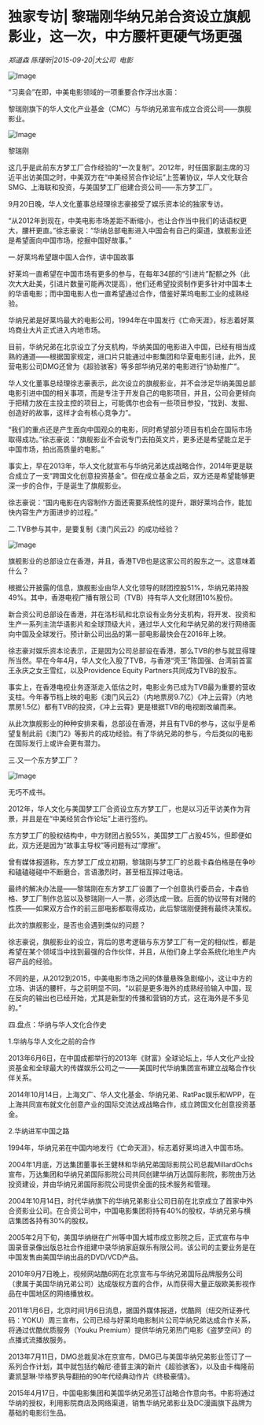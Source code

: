 # 独家专访| 黎瑞刚华纳兄弟合资设立旗舰影业，这一次，中方腰杆更硬气场更强

*郑道森 陈瑾昕|2015-09-20|大公司 
                                                电影*

![Image](http://static.ylzbl.com/uploads/ueditor/php/upload/image/20171016/1508144229487279.jpeg)

“习奥会”在即，中美电影领域的一项重要合作浮出水面：

黎瑞刚旗下的华人文化产业基金（CMC）与华纳兄弟宣布成立合资公司——旗舰影业。

![Image](http://static.ylzbl.com/uploads/ueditor/php/upload/image/20171016/1508144237600930.jpeg)

黎瑞刚

这几乎是此前东方梦工厂合作经验的“一次复制”。2012年，时任国家副主席的习近平出访美国之时，中美双方在“中美经贸合作论坛”上签署协议，华人文化联合SMG、上海联和投资，与美国梦工厂组建合资公司——东方梦工厂。

9月20日晚，华人文化董事总经理徐志豪接受了娱乐资本论的独家专访。

“从2012年到现在，中美电影市场差距不断缩小，也让合作当中我们的话语权更大，腰杆更直。”徐志豪说：“华纳总部电影进入中国会有自己的渠道，旗舰影业还是希望面向中国市场，挖掘中国好故事。”

一.好莱坞希望跟中国人合作，讲中国故事

好莱坞一直希望在中国市场有更多的参与，在每年34部的“引进片”配额之外（此次大大赴美，引进片数量可能再次提高），他们还希望投资制作更多针对中国本土的华语电影；而中国电影人也一直希望通过合作，借鉴好莱坞电影工业的成熟经验。

华纳兄弟是好莱坞最大的电影公司，1994年在中国发行《亡命天涯》，标志着好莱坞商业大片正式进入内地市场。

目前，华纳兄弟在北京设立了分支机构，华纳美国的电影进入中国，已经有相当成熟的通道——根据国家规定，进口片只能通过中影集团和华夏电影引进，此外，民营电影公司DMG还曾为《超验骇客》等多部华纳兄弟的电影进行“协助推广”。

华人文化董事总经理徐志豪表示，此次设立的旗舰影业，并不会涉足华纳美国总部电影引进中国的相关事项，而是专注于开发自己的电影项目，并且，公司会更倾向于把精力放在主投主控的项目上，可能偶尔也会有一些项目参投，“找到、发掘、创造好的故事，这样才会有核心竞争力”。

“我们的重点还是产生面向中国观众的电影，同时希望部分项目有机会在国际市场取得成功。”徐志豪说：“旗舰影业不会说专门去拍英文片，更多还是希望能立足于中国市场，拍出高质量的电影。”

事实上，早在2013年，华人文化就宣布与华纳兄弟达成战略合作，2014年更是联合成立了一支“跨国文化创意投资基金”。但在成立基金之后，双方还是希望能够更深一步的合作，于是诞生了旗舰影业。

徐志豪说：“国内电影在内容制作方面还需要系统性的提升，跟好莱坞合作，能加快内容生产方面进步的过程。”

二.TVB参与其中，是要复制《澳门风云2》的成功经验？

![Image](http://static.ylzbl.com/uploads/ueditor/php/upload/image/20171016/1508144518810041.png)

旗舰影业的总部设立在香港，并且，香港TVB也是这家公司的股东之一。这意味着什么？

根据公开披露的信息，旗舰影业由华人文化领导的财团控股51%，华纳兄弟持股49%。其中，香港电视广播有限公司（TVB）持有华人文化财团10%股份。

新合资公司总部设在香港，并在洛杉矶和北京设有业务分支机构，将开发、投资和生产一系列主流华语影片和全球顶级大片，通过华人文化和华纳兄弟的发行网络面向中国及全球发行。预计新公司出品的第一部电影最快会在2016年上映。

徐志豪对娱乐资本论表示，正是因为公司总部设在香港，那么TVB的参与就显得理所当然。早在今年4月，华人文化入股了TVB，与香港“壳王”陈国强、台湾前首富王永庆之女王雪红，以及Providence Equity Partners共同成为TVB的股东。

事实上，在香港电视业务逐渐走入低估之时，电影业务已成为TVB最为重要的营收支柱。今年春节档上映的电影《澳门风云2》（内地票房9.7亿）《冲上云霄》（内地票房1.5亿）都有TVB的投资，《冲上云霄》更是根据TVB的电视剧改编而来。

从此次旗舰影业的种种安排来看，总部设在香港，并且有TVB的参与，这似乎是希望复制此前《澳门2》等影片的成功经验。有了华纳兄弟的参与，今后类似的电影在国际发行上或许会更有潜力。

三.又一个东方梦工厂？

![Image](http://si1.go2yd.com/get-image/0HWdgdqqwxE)

无巧不成书。

2012年，华人文化与美国梦工厂合资设立东方梦工厂，也是以习近平访美作为背景，并且是在“中美经贸合作论坛”上进行签约。

东方梦工厂的股权结构中，中方财团占股55%，美国梦工厂占股45%，但即便如此，双方还是因为“故事主导权”等问题有过“摩擦”。

曾有媒体报道称，东方梦工厂成立初期，黎瑞刚与梦工厂的总裁卡森伯格是在争吵和磕磕碰碰中不断磨合，言语激烈时，甚至相互摔过电话。

最终的解决办法是——黎瑞刚在东方梦工厂设置了一个创意执行委员会，卡森伯格、梦工厂制作总监以及黎瑞刚一人一票，必须达成一致。后面的协议带有对赌的性质——如果双方合作的前三部电影都取得成功，此后黎瑞刚便拥有最终决策权。

此次的旗舰影业，是否也会遇到类似的问题？

徐志豪说，旗舰影业的设立，背后的思考逻辑与东方梦工厂有一定的相似性，都是希望在某个领域当中找到最强的合作伙伴，并且，从他们身上学会系统化地生产内容产品的经验。

不同的是，从2012到2015，中美电影市场之间的体量悬殊急剧缩小，这让中方的立场、讲话的腰杆，与之前明显不同。“以前是更多海外的成熟经验输入中国，现在反向的输出也已经开始，尤其是新型的传播和营销的方式，这在海外是不多见的。”

四.盘点：华纳与华人文化合作史

1.华纳与华人文化之前的合作

2013年6月6日，在中国成都举行的2013年《财富》全球论坛上，华人文化产业投资基金和全球最大的传媒娱乐公司之一——美国时代华纳集团宣布建立战略合作伙伴关系。

2014年10月14日，上海文广、华人文化基金、华纳兄弟、RatPac娱乐和WPP，在上海共同宣布就文化创意产业的国际交流达成战略合作，成立跨国文化创意投资基金。

2.华纳进军中国之路

1994年，华纳兄弟在中国内地发行《亡命天涯》，标志着好莱坞进入中国市场。

2004年1月底，万达集团董事长王健林和华纳兄弟国际影院公司总裁MillardOchs宣布，万达集团和华纳兄弟国际影院公司共同创建华纳万达国际影院，影院由万达投资建设，并由华纳兄弟国际影院公司提供全面的技术服务和管理。

2004年10月14日，时代华纳旗下的华纳兄弟影业公司日前在北京成立了首家中外合资影业公司。在合资公司中，中国电影集团将持有40%的股权，华纳兄弟与横店集团各持有30%的股权。

2005年2月下旬，美国华纳继在广州等中国大城市成立影院之后，正式宣布与中国录音录像出版总社合作组建中录华纳家庭娱乐有限公司。该公司的主要业务是在中国发售由美国华纳出品的DVD/VCD产品。

2010年9月7日晚上，视频网站酷6网在北京宣布与华纳兄弟国际品牌服务公司（隶属于美国华纳兄弟公司）达成版权方面的合作，从而获得大量正版欧美影视作品在中国地区的网络播放权。

2011年1月6日，北京时间1月6日消息，据国外媒体报道，优酷网（纽交所证券代码：YOKU）周三宣布，公司已经与好莱坞电影制片公司华纳兄弟达成合作关系，将通过优酷优质服务（Youku Premium）提供华纳兄弟热门电影《盗梦空间》的点播式流播放服务。

2013年7月11日，DMG总裁吴冰在京宣布，DMG已与美国华纳兄弟影业签订了一系列合作计划，其中就包括约翰尼·德普主演的新片《超验骇客》，以及由卡梅隆前妻凯瑟琳·毕格罗执导翻拍的90年代经典动作片《终极豪情》。

2015年4月17日，中国电影集团和美国华纳兄弟签订战略合作意向书。中影将通过华纳的授权，利用影院商店及网络渠道，销售华纳兄弟影业及DC漫画旗下品牌为基础的电影衍生品。

